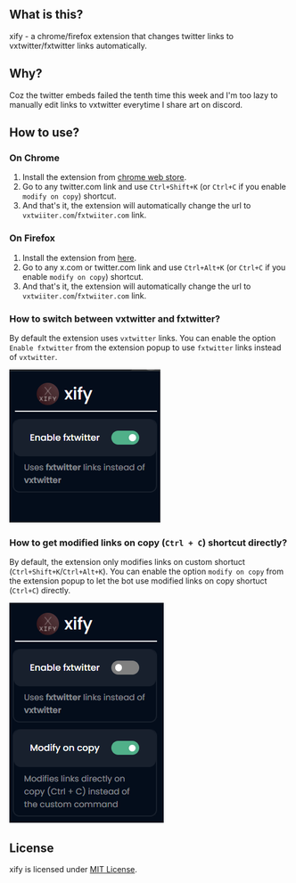 ## What is this?

xify - a chrome/firefox extension that changes twitter links to vxtwitter/fxtwitter links automatically.

## Why?

Coz the twitter embeds failed the tenth time this week and I'm too lazy to manually edit links to vxtwitter everytime I share art on discord.

## How to use?

### On Chrome

1. Install the extension from [chrome web store](https://chrome.google.com/webstore/detail/xify/cihieeigmpndggpojmhjndlgjdmlgaoe).
2. Go to any twitter.com link and use `Ctrl+Shift+K` (or `Ctrl+C` if you enable `modify on copy`) shortcut.
3. And that's it, the extension will automatically change the url to `vxtwiiter.com`/`fxtwiiter.com` link.

### On Firefox

1. Install the extension from [here](https://addons.mozilla.org/en-US/firefox/addon/xify/).
2. Go to any x.com or twitter.com link and use `Ctrl+Alt+K` (or `Ctrl+C` if you enable `modify on copy`) shortcut.
3. And that's it, the extension will automatically change the url to `vxtwiiter.com`/`fxtwiiter.com` link.

### How to switch between vxtwitter and fxtwitter?

By default the extension uses `vxtwitter` links. You can enable the option `Enable fxtwitter` from the extension popup to use `fxtwitter` links instead of `vxtwitter`.

![fxtwitter popup](assets/popup.png)

### How to get modified links on copy (`Ctrl + C`) shortcut directly?

By default, the extension only modifies links on custom shortuct (`Ctrl+Shift+K`/`Ctrl+Alt+K`). You can enable the option `modify on copy` from the extension popup to let the bot use modified links on copy shortuct (`Ctrl+C`) directly.

![oncopy](assets/oncopy.png)

## License

xify is licensed under [MIT License](https://github.com/thevenuz/xify/blob/master/LICENSE).
